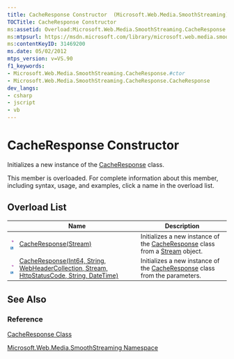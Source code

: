```yaml
---
title: CacheResponse Constructor  (Microsoft.Web.Media.SmoothStreaming)
TOCTitle: CacheResponse Constructor
ms:assetid: Overload:Microsoft.Web.Media.SmoothStreaming.CacheResponse.#ctor
ms:mtpsurl: https://msdn.microsoft.com/library/microsoft.web.media.smoothstreaming.cacheresponse.cacheresponse(v=VS.90)
ms:contentKeyID: 31469200
ms.date: 05/02/2012
mtps_version: v=VS.90
f1_keywords:
- Microsoft.Web.Media.SmoothStreaming.CacheResponse.#ctor
- Microsoft.Web.Media.SmoothStreaming.CacheResponse.CacheResponse
dev_langs:
- csharp
- jscript
- vb
---
```


# CacheResponse Constructor

Initializes a new instance of the [CacheResponse](cacheresponse-class-microsoft-web-media-smoothstreaming_1.md) class.

This member is overloaded. For complete information about this member, including syntax, usage, and examples, click a name in the overload list.

## Overload List

||Name|Description|
|--- |--- |--- |
|![Public method](images/Ff728153.pubmethod(en-us,VS.90).gif "Public method")![Supported by Silverlight for Windows Phone](images/Ff728140.slMobile(en-us,VS.90).gif "Supported by Silverlight for Windows Phone")|[CacheResponse(Stream)](cacheresponse-constructor-stream-microsoft-web-media-smoothstreaming_1.md)|Initializes a new instance of the [CacheResponse](cacheresponse-class-microsoft-web-media-smoothstreaming_1.md) class from a [Stream](https://msdn.microsoft.com/library/8f86tw9e) object.|
|![Public method](images/Ff728153.pubmethod(en-us,VS.90).gif "Public method")![Supported by Silverlight for Windows Phone](images/Ff728140.slMobile(en-us,VS.90).gif "Supported by Silverlight for Windows Phone")|[CacheResponse(Int64, String, WebHeaderCollection, Stream, HttpStatusCode, String, DateTime)](cacheresponse-constructor-int64-string-webheadercollection-stream-httpstatuscode-string-datetime-microsoft-web-media-smoothstreaming_1.md)|Initializes a new instance of the [CacheResponse](cacheresponse-class-microsoft-web-media-smoothstreaming_1.md) class from the parameters.|


## See Also

### Reference

[CacheResponse Class](cacheresponse-class-microsoft-web-media-smoothstreaming_1.md)

[Microsoft.Web.Media.SmoothStreaming Namespace](microsoft-web-media-smoothstreaming-namespace_1.md)

